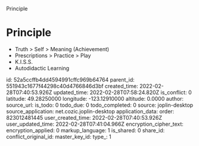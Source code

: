 Principle

# Principle
- Truth > Self > Meaning (Achievement)
- Prescriptions > Practice > Play
- K.I.S.S.
- Autodidactic Learning

id: 52a5ccffb4dd4594991cffc969b64764
parent_id: 551943c1677f44298c40d4766846d3bf
created_time: 2022-02-28T07:40:53.926Z
updated_time: 2022-02-28T07:58:24.820Z
is_conflict: 0
latitude: 49.28250000
longitude: -123.12910000
altitude: 0.0000
author: 
source_url: 
is_todo: 0
todo_due: 0
todo_completed: 0
source: joplin-desktop
source_application: net.cozic.joplin-desktop
application_data: 
order: 823012481445
user_created_time: 2022-02-28T07:40:53.926Z
user_updated_time: 2022-02-28T07:41:04.966Z
encryption_cipher_text: 
encryption_applied: 0
markup_language: 1
is_shared: 0
share_id: 
conflict_original_id: 
master_key_id: 
type_: 1